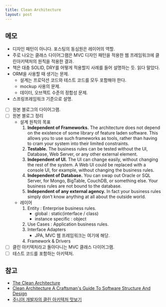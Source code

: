 ```yaml
---
title: Clean Architecture
layout: post
---
```


## 메모

- 디자인 패턴이 아니다. 포스팅의 동심원은 레이어의 역할.
- 주로 나오는 클래스 다이어그램은 MVC 디자인 패턴을 적용한 웹 프레임워크에 클린아키텍처의 원칙을 적용한 결과.
- 책은 대충 SOLID, DRY를 어떻게 적용할지 사례를 들어 설명하는 듯. 읽다 말았다.
- ORM을 사용할 때 생기는 문제.
  - 설계는 프로덕션 코드와 테스트 코드를 모두 포함해야 한다.
  - mockup 사용의 문제.
  - 데이터, 오브젝트 수준의 정합성 문제.
- 스프링프레임워크 기준으로 설명.
- [ ] 원본 블로그의 다이어그램.
- [ ] 원본 블로그 정리
  - 설계 원칙의 목표
    1. **Independent of Frameworks.** The architecture does not depend on the existence of some library of feature laden software. This allows you to use such frameworks as tools, rather than having to cram your system into their limited constraints.
    2. **Testable.** The business rules can be tested without the UI, Database, Web Server, or any other external element.
    3. **Independent of UI.** The UI can change easily, without changing the rest of the system. A Web UI could be replaced with a console UI, for example, without changing the business rules.
    4. **Independent of Database.** You can swap out Oracle or SQL Server, for Mongo, BigTable, CouchDB, or something else. Your business rules are not bound to the database.
    5. **Independent of any external agency.** In fact your business rules simply don’t know anything at all about the outside world.
  - 레이어
    1. Entity : Enterprise business rules.
       - global : static(interface / class)
       - instance specific : object
    2. Use Cases : Application business rules.
    3. Interface Adapters
       - JPA, MVC 웹 프레임워크는 여기에 해당.
    4. Framework & Drivers
- [ ] 클린 아키텍처라고 돌아다니는 MVC 클래스 다이어그램.
- [ ] 테스트 코드를 포함하는 아키텍처.

## 참고

- [The Clean Architecture](https://blog.cleancoder.com/uncle-bob/2012/08/13/the-clean-architecture.html)
- [Clean Architecture A Craftsman's Guide To Software Structure And Design](https://archive.org/details/CleanArchitecture)
- [주니어 개발자의 클린 아키텍처 맛보기](https://woowabros.github.io/tools/2019/10/02/clean-architecture-experience.html)